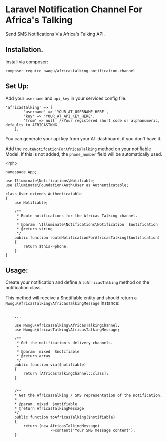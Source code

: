 # Laravel Notification Channel For Africa's Talking 
Send SMS Notifications Via Africa's Talking API.   

## Installation.

Install via composer: 

```composer require nwogu/africastalking-notification-channel```

## Set Up:

Add  your ```username``` and ```api_key``` in your services config file.  
```
'africastalking' => [
        'username' => 'YOUR_AT_USERNAME_HERE',
        'key' => 'YOUR_AT_API_KEY_HERE',
        'from' => null  //Your registered short code or alphanumeric, defaults to AFRICASTKNG.
    ],
```  
You can generate your api key from your AT dashboard, if you don't have it.

Add the ```routeNotifcationForAfricasTalking``` method on your notifiable Model. If this is not added,
the ```phone_number``` field will be automatically used.  

```
<?php

namespace App;

use Illuminate\Notifications\Notifiable;
use Illuminate\Foundation\Auth\User as Authenticatable;

class User extends Authenticatable
{
    use Notifiable;

    /**
     * Route notifications for the Africas Talking channel.
     *
     * @param  \Illuminate\Notifications\Notification  $notification
     * @return string
     */
    public function routeNotificationForAfricasTalking($notification)
    {
        return $this->phone;
    }
}
```

## Usage:  

Create your notification and define a ```toAfricasTalking``` method on the notification class.  

This method will receive a $notifiable entity and should return a   
```Nwogu\AfricasTalking\AfricasTalkingMessage``` instance:

```

    ...

    use Nwogu\AfricasTalking\AfricasTalkingChannel;
    use Nwogu\AfricasTalking\AfricasTalkingMessage;

    /**
     * Get the notification's delivery channels.
     *
     * @param  mixed  $notifiable
     * @return array
     */
    public function via($notifiable)
    {
        return [AfricasTalkingChannel::class];
    }


    /**
    * Get the AfricasTalking / SMS representation of the notification.
    *
    * @param  mixed  $notifiable
    * @return AfricasTalkingMessage
    */
    public function toAfricasTalking($notifiable)
    {
        return (new AfricasTalkingMessage)
                    ->content('Your SMS message content');
    }
```  

